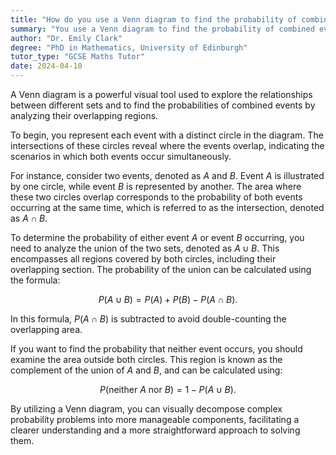 ```yaml
---
title: "How do you use a Venn diagram to find the probability of combined events?"
summary: "You use a Venn diagram to find the probability of combined events by analysing the overlapping regions."
author: "Dr. Emily Clark"
degree: "PhD in Mathematics, University of Edinburgh"
tutor_type: "GCSE Maths Tutor"
date: 2024-04-10
---
```


A Venn diagram is a powerful visual tool used to explore the relationships between different sets and to find the probabilities of combined events by analyzing their overlapping regions.

To begin, you represent each event with a distinct circle in the diagram. The intersections of these circles reveal where the events overlap, indicating the scenarios in which both events occur simultaneously.

For instance, consider two events, denoted as $A$ and $B$. Event $A$ is illustrated by one circle, while event $B$ is represented by another. The area where these two circles overlap corresponds to the probability of both events occurring at the same time, which is referred to as the intersection, denoted as $A \cap B$.

To determine the probability of either event $A$ or event $B$ occurring, you need to analyze the union of the two sets, denoted as $A \cup B$. This encompasses all regions covered by both circles, including their overlapping section. The probability of the union can be calculated using the formula:

$$
P(A \cup B) = P(A) + P(B) - P(A \cap B).
$$

In this formula, $P(A \cap B)$ is subtracted to avoid double-counting the overlapping area.

If you want to find the probability that neither event occurs, you should examine the area outside both circles. This region is known as the complement of the union of $A$ and $B$, and can be calculated using:

$$
P(\text{neither } A \text{ nor } B) = 1 - P(A \cup B).
$$

By utilizing a Venn diagram, you can visually decompose complex probability problems into more manageable components, facilitating a clearer understanding and a more straightforward approach to solving them.
    